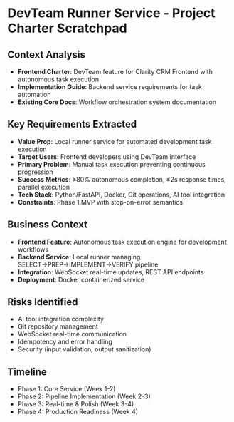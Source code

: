 # DevTeam Runner Service - Project Charter Scratchpad

## Context Analysis
- **Frontend Charter**: DevTeam feature for Clarity CRM Frontend with autonomous task execution
- **Implementation Guide**: Backend service requirements for task automation
- **Existing Core Docs**: Workflow orchestration system documentation

## Key Requirements Extracted
- **Value Prop**: Local runner service for automated development task execution
- **Target Users**: Frontend developers using DevTeam interface
- **Primary Problem**: Manual task execution preventing continuous progression
- **Success Metrics**: ≥80% autonomous completion, ≤2s response times, parallel execution
- **Tech Stack**: Python/FastAPI, Docker, Git operations, AI tool integration
- **Constraints**: Phase 1 MVP with stop-on-error semantics

## Business Context
- **Frontend Feature**: Autonomous task execution engine for development workflows
- **Backend Service**: Local runner managing SELECT→PREP→IMPLEMENT→VERIFY pipeline
- **Integration**: WebSocket real-time updates, REST API endpoints
- **Deployment**: Docker containerized service

## Risks Identified
- AI tool integration complexity
- Git repository management
- WebSocket real-time communication
- Idempotency and error handling
- Security (input validation, output sanitization)

## Timeline
- Phase 1: Core Service (Week 1-2)
- Phase 2: Pipeline Implementation (Week 2-3) 
- Phase 3: Real-time & Polish (Week 3-4)
- Phase 4: Production Readiness (Week 4)